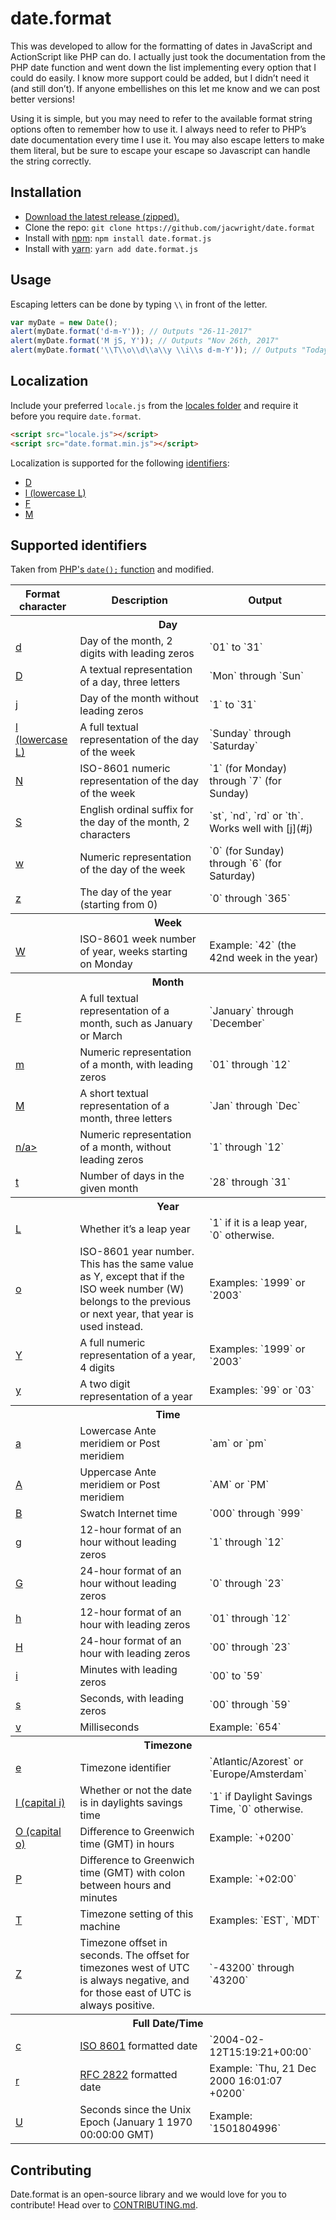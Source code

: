 # date.format

This was developed to allow for the formatting of dates in JavaScript and ActionScript like PHP can do. I actually just took the documentation from the PHP date function and went down the list implementing every option that I could do easily. I know more support could be added, but I didn’t need it (and still don’t). If anyone embellishes on this let me know and we can post better versions!

Using it is simple, but you may need to refer to the available format string options often to remember how to use it. I always need to refer to PHP’s date documentation every time I use it. You may also escape letters to make them literal, but be sure to escape your escape so Javascript can handle the string correctly.

## Installation

- [Download the latest release (zipped).](https://github.com/jacwright/date.format/archive/master.zip)
- Clone the repo: `git clone https://github.com/jacwright/date.format`
- Install with [npm](https://www.npmjs.com): `npm install date.format.js`
- Install with [yarn](https://yarnpkg.com): `yarn add date.format.js`

## Usage
Escaping letters can be done by typing `\\` in front of the letter.

```javascript
var myDate = new Date();
alert(myDate.format('d-m-Y')); // Outputs "26-11-2017"
alert(myDate.format('M jS, Y')); // Outputs "Nov 26th, 2017"
alert(myDate.format('\\T\\o\\d\\a\\y \\i\\s d-m-Y')); // Outputs "Today is 26-11-2017"
```

## Localization

Include your preferred `locale.js` from the [locales folder](https://github.com/jacwright/date.format/tree/master/locales) and require it before you require `date.format`.
```html
<script src="locale.js"></script>
<script src="date.format.min.js"></script>
```

Localization is supported for the following [identifiers](https://github.com/jacwright/date.format#supported-identifiers):
- [D](#D)
- [l (lowercase L)](#l)
- [F](#F)
- [M](#M)

## Supported identifiers

Taken from [PHP's `date();` function](http://php.net/manual/en/function.date.php) and modified.

<table>
  <thead>
    <tr>
      <th>Format character</th>
      <th>Description</th>
      <th>Output</th>
    </tr>
  </thead>
  <tbody>
    <tr>
      <th colspan="3">Day</th>
    </tr>
    <tr>
      <td><a href="#d" aria-hidden="true" class="anchor" id="d">d</a></td>
      <td>Day of the month, 2 digits with leading zeros</td>
      <td>`01` to `31`</td>
    </tr>
    <tr>
      <td><a href="#D" aria-hidden="true" class="anchor" id="D">D</a></td>
      <td>A textual representation of a day, three letters</td>
      <td>`Mon` through `Sun`</td>
    </tr>
    <tr>
      <td><a href="#j" aria-hidden="true" class="anchor" id="j">j</a></td>
      <td>Day of the month without leading zeros</td>
      <td>`1` to `31`</td>
    </tr>
    <tr>
      <td><a href="#l" aria-hidden="true" class="anchor" id="l">l (lowercase L)</a></td>
      <td>A full textual representation of the day of the week</td>
      <td>`Sunday` through `Saturday`</td>
    </tr>
    <tr>
      <td><a href="#N" aria-hidden="true" class="anchor" id="N">N</a></td>
      <td>ISO-8601 numeric representation of the day of the week</td>
      <td>`1` (for Monday) through `7` (for Sunday)</td>
    </tr>
    <tr>
      <td><a href="#S" aria-hidden="true" class="anchor" id="S">S</a></td>
      <td>English ordinal suffix for the day of the month, 2 characters</td>
      <td>`st`, `nd`, `rd` or `th`. Works well with [j](#j)</td>
    </tr>
    <tr>
      <td><a href="#w" aria-hidden="true" class="anchor" id="w">w</a></td>
      <td>Numeric representation of the day of the week</td>
      <td>`0` (for Sunday) through `6` (for Saturday)</td>
    </tr>
    <tr>
      <td><a href="#z" aria-hidden="true" class="anchor" id="z">z</a></td>
      <td>The day of the year (starting from 0)</td>
      <td>`0` through `365`</td>
    </tr>
    <tr>
      <th colspan="3">Week</th>
    </tr>
    <tr>
      <td><a href="#W" aria-hidden="true" class="anchor" id="W">W</a></td>
      <td>ISO-8601 week number of year, weeks starting on Monday</td>
      <td>Example: `42` (the 42nd week in the year)</td>
    </tr>
    <tr>
      <th colspan="3">Month</th>
    </tr>
    <tr>
      <td><a href="#F" aria-hidden="true" class="anchor" id="F">F</a></td>
      <td>A full textual representation of a month, such as January or March</td>
      <td>`January` through `December`</td>
    </tr>
    <tr>
      <td><a href="#m" aria-hidden="true" class="anchor" id="m">m</a></td>
      <td>Numeric representation of a month, with leading zeros</td>
      <td>`01` through `12`</td>
    </tr>
    <tr>
      <td><a href="#M" aria-hidden="true" class="anchor" id="M">M</a></td>
      <td>A short textual representation of a month, three letters</td>
      <td>`Jan` through `Dec`</td>
    </tr>
    <tr>
      <td><a href="#n" aria-hidden="true" class="anchor" id="n">n/a></td>
      <td>Numeric representation of a month, without leading zeros</td>
      <td>`1` through `12`</td>
    </tr>
    <tr>
      <td><a href="#t" aria-hidden="true" class="anchor" id="t">t</a></td>
      <td>Number of days in the given month</td>
      <td>`28` through `31`</td>
    </tr>
    <tr>
      <th colspan="3">Year</th>
    </tr>
    <tr>
      <td><a href="#L" aria-hidden="true" class="anchor" id="L">L</a></td>
      <td>Whether it’s a leap year</td>
      <td>`1` if it is a leap year, `0` otherwise.</td>
    </tr>
    <tr>
      <td><a href="#o" aria-hidden="true" class="anchor" id="o">o</a></td>
      <td>ISO-8601 year number. This has the same value as Y, except that if the ISO week number (W) belongs to the previous or next year, that year is used instead.</td>
      <td>Examples: `1999` or `2003`</td>
    </tr>
    <tr>
      <td><a href="#Y" aria-hidden="true" class="anchor" id="Y">Y</a></td>
      <td>A full numeric representation of a year, 4 digits</td>
      <td>Examples: `1999` or `2003`</td>
    </tr>
    <tr>
      <td><a href="#y" aria-hidden="true" class="anchor" id="y">y</a></td>
      <td>A two digit representation of a year</td>
      <td>Examples: `99` or `03`</td>
    </tr>
    <tr>
      <th colspan="3">Time</th>
    </tr>
    <tr>
      <td><a href="#a" aria-hidden="true" class="anchor" id="a">a</a></td>
      <td>Lowercase Ante meridiem or Post meridiem</td>
      <td>`am` or `pm`</td>
    </tr>
    <tr>
      <td><a href="#A" aria-hidden="true" class="anchor" id="A">A</a></td>
      <td>Uppercase Ante meridiem or Post meridiem</td>
      <td>`AM` or `PM`</td>
    </tr>
    <tr>
      <td><a href="#B" aria-hidden="true" class="anchor" id="B">B</a></td>
      <td>Swatch Internet time</td>
      <td>`000` through `999`</td>
    </tr>
    <tr>
      <td><a href="#g" aria-hidden="true" class="anchor" id="g">g</a></td>
      <td>12-hour format of an hour without leading zeros</td>
      <td>`1` through `12`</td>
    </tr>
    <tr>
      <td><a href="#G" aria-hidden="true" class="anchor" id="G">G</a></td>
      <td>24-hour format of an hour without leading zeros</td>
      <td>`0` through `23`</td>
    </tr>
    <tr>
      <td><a href="#h" aria-hidden="true" class="anchor" id="h">h</a></td>
      <td>12-hour format of an hour with leading zeros</td>
      <td>`01` through `12`</td>
    </tr>
    <tr>
      <td><a href="#H" aria-hidden="true" class="anchor" id="H">H</a></td>
      <td>24-hour format of an hour with leading zeros</td>
      <td>`00` through `23`</td>
    </tr>
    <tr>
      <td><a href="#i" aria-hidden="true" class="anchor" id="i">i</a></td>
      <td>Minutes with leading zeros</td>
      <td>`00` to `59`</td>
    </tr>
    <tr>
      <td><a href="#s" aria-hidden="true" class="anchor" id="s">s</a></td>
      <td>Seconds, with leading zeros</td>
      <td>`00` through `59`</td>
    </tr>
	<tr>
      <td><a href="#v" aria-hidden="true" class="anchor" id="v">v</a></td>
	  <td>Milliseconds</td>
	  <td>Example: `654`</td>
	</tr>
    <tr>
      <th colspan="3">Timezone</th>
    </tr>
    <tr>
      <td><a href="#e" aria-hidden="true" class="anchor" id="e">e</a></td>
      <td>Timezone identifier</td>
      <td>`Atlantic/Azorest` or `Europe/Amsterdam`</td>
    </tr>
    <tr>
      <td><a href="#I" aria-hidden="true" class="anchor" id="I">I (capital i)</a></td>
      <td>Whether or not the date is in daylights savings time</td>
      <td>`1` if Daylight Savings Time, `0` otherwise.</td>
    </tr>
    <tr>
      <td><a href="#O" aria-hidden="true" class="anchor" id="O">O (capital o)</a></td>
      <td>Difference to Greenwich time (GMT) in hours</td>
      <td>Example: `+0200`</td>
    </tr>
    <tr>
      <td><a href="#P" aria-hidden="true" class="anchor" id="P">P</a></td>
      <td>Difference to Greenwich time (GMT) with colon between hours and minutes</td>
      <td>Example: `+02:00`</td>
    </tr>
    <tr>
      <td><a href="#T" aria-hidden="true" class="anchor" id="T">T</a></td>
      <td>Timezone setting of this machine</td>
      <td>Examples: `EST`, `MDT`</td>
    </tr>
    <tr>
      <td><a href="#Z" aria-hidden="true" class="anchor" id="Z">Z</a></td>
      <td>Timezone offset in seconds. The offset for timezones west of UTC is always negative, and for those east of UTC is always positive.</td>
      <td>`-43200` through `43200`</td>
    </tr>
    <tr>
      <th colspan="3">Full Date/Time</th>
    </tr>
    <tr>
      <td><a href="#c" aria-hidden="true" class="anchor" id="c">c</a></td>
      <td><a href="https://www.iso.org/iso-8601-date-and-time-format.html" target="_blank">ISO 8601</a> formatted date</td>
      <td>`2004-02-12T15:19:21+00:00`</td>
    </tr>
    <tr>
      <td><a href="#r" aria-hidden="true" class="anchor" id="r">r</a></td>
      <td><a href="https://www.ietf.org/rfc/rfc2822.txt" target="_blank">RFC 2822</a> formatted date</td>
      <td>Example: `Thu, 21 Dec 2000 16:01:07 +0200`</td>
    </tr>
    <tr>
      <td><a href="#U" aria-hidden="true" class="anchor" id="U">U</a></td>
      <td>Seconds since the Unix Epoch (January 1 1970 00:00:00 GMT)</td>
      <td>Example: `1501804996`</td>
    </tr>
  </tbody>
</table>

## Contributing

Date.format is an open-source library and we would love for you to contribute! Head over to [CONTRIBUTING.md](https://github.com/jacwright/date.format/blob/master/CONTRIBUTING.md).
